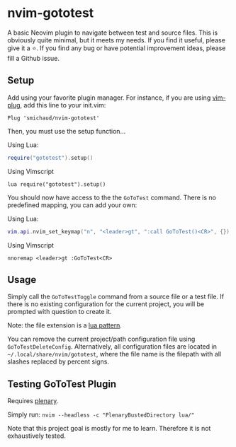 # nvim-gototest

A basic Neovim plugin to navigate between test and source files. This is
obviously quite minimal, but it meets my needs. If you find it useful,
please give it a ⭐. If you find any bug or have potential improvement
ideas, please fill a Github issue.

## Setup

Add using your favorite plugin manager. For instance, if you are using
[vim-plug](https://github.com/junegunn/vim-plug), add this line to your
init.vim:

``` vimscript
Plug 'smichaud/nvim-gototest'
```

Then, you must use the setup function…

Using Lua:

``` lua
require("gototest").setup()
```

Using Vimscript

``` vimscript
lua require("gototest").setup()
```

You should now have access to the the `GoToTest` command. There is no
predefined mapping, you can add your own:

Using Lua:

``` lua
vim.api.nvim_set_keymap("n", "<leader>gt", ":call GoToTest()<CR>", {})
```

Using Vimscript

``` vimscript
nnoremap <leader>gt :GoToTest<CR>
```

## Usage

Simply call the `GoToTestToggle` command from a source file or a test
file. If there is no existing configuration for the current project, you
will be prompted with question to create it.

Note: the file extension is a
[lua pattern](https://www.lua.org/pil/20.1.html).

You can remove the current project/path configuration file using
`GoToTestDeleteConfig`. Alternatively, all configuration files are
located in `~/.local/share/nvim/gototest`, where the file name is the
filepath with all slashes replaced by percent signs.

## Testing GoToTest Plugin

Requires [plenary](https://github.com/nvim-lua/plenary.nvim).

Simply run: `nvim --headless -c "PlenaryBustedDirectory lua/"`

Note that this project goal is mostly for me to learn. Therefore it is
not exhaustively tested.
